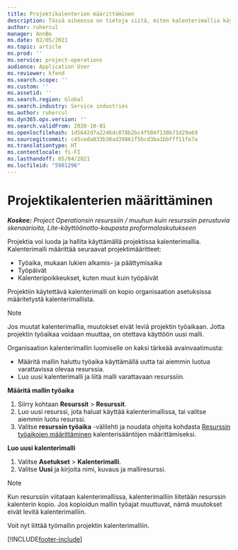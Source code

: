 ```yaml
---
title: Projektikalenterien määrittäminen
description: Tässä aiheessa on tietoja siitä, miten kalenterimallia käytetään projektissa projektin aikataulun seuraamiseen.
author: ruhercul
manager: AnnBe
ms.date: 02/05/2021
ms.topic: article
ms.prod: ''
ms.service: project-operations
audience: Application User
ms.reviewer: kfend
ms.search.scope: ''
ms.custom: ''
ms.assetid: ''
ms.search.region: Global
ms.search.industry: Service industries
ms.author: ruhercul
ms.dyn365.ops.version: ''
ms.search.validFrom: 2020-10-01
ms.openlocfilehash: 1d5642d7a2246dc878b2bc4f504f138b71d29a69
ms.sourcegitcommit: c45ceda833b30ad39861f5bcd3ba1bbfff11fe7a
ms.translationtype: HT
ms.contentlocale: fi-FI
ms.lasthandoff: 05/04/2021
ms.locfileid: "5981296"
---
```

# <a name="define-project-calendars"></a>Projektikalenterien määrittäminen

_**Koskee:** Project Operationsin resurssiin / muuhun kuin resurssiin perustuvia skenaarioita, Lite-käyttöönotto-kaupasta proformalaskutukseen_

Projektia voi luoda ja hallita käyttämällä projektissa kalenterimallia. Kalenterimalli määrittää seuraavat projektimääritteet:

- Työaika, mukaan lukien alkamis- ja päättymisaika
- Työpäivät
- Kalenteripoikkeukset, kuten muut kuin työpäivät

Projektiin käytettävä kalenterimalli on kopio organisaation asetuksissa määritetystä kalenterimallista.

> [!NOTE]
> Jos muutat kalenterimallia, muutokset eivät leviä projektin työaikaan. Jotta projektin työaikaa voidaan muuttaa, on otettava käyttöön uusi malli.

Organisaation kalenterimallin luomiselle on kaksi tärkeää avainvaatimusta:

- Määritä mallin haluttu työaika käyttämällä uutta tai aiemmin luotua varattavissa olevaa resurssia.
- Luo uusi kalenterimalli ja liitä malli varattavaan resurssiin.

**Määritä mallin työaika**

1. Siirry kohtaan **Resurssit** \> **Resurssit**.
2. Luo uusi resurssi, jota haluat käyttää kalenterimallissa, tai valitse aiemmin luotu resurssi.
3. Valitse **resurssin työaika** -välilehti ja noudata ohjeita kohdasta [Resurssin työaikojen määrittäminen](https://docs.microsoft.com/dynamics365/field-service/set-work-hours-resource) kalenterisääntöjen määrittämiseksi.

**Luo uusi kalenterimalli**

1. Valitse **Asetukset** \> **Kalenterimalli**.
2. Valitse **Uusi** ja kirjoita nimi, kuvaus ja malliresurssi.

> [!NOTE]
> Kun resurssiin viitataan kalenterimallissa, kalenterimalliin liitetään resurssin kalenterin kopio. Jos kopioidun mallin työajat muuttuvat, nämä muutokset eivät levitä kalenterimalliin.

Voit nyt liittää työmallin projektin kalenterimalliin.


[!INCLUDE[footer-include](../includes/footer-banner.md)]

